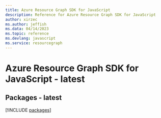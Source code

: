 ```yaml
---
title: Azure Resource Graph SDK for JavaScript
description: Reference for Azure Resource Graph SDK for JavaScript
author: xirzec
ms.author: jeffish
ms.data: 04/14/2023
ms.topic: reference
ms.devlang: javascript
ms.service: resourcegraph
---
```

# Azure Resource Graph SDK for JavaScript - latest
## Packages - latest
[!INCLUDE [packages](resource-graph-index.md)]